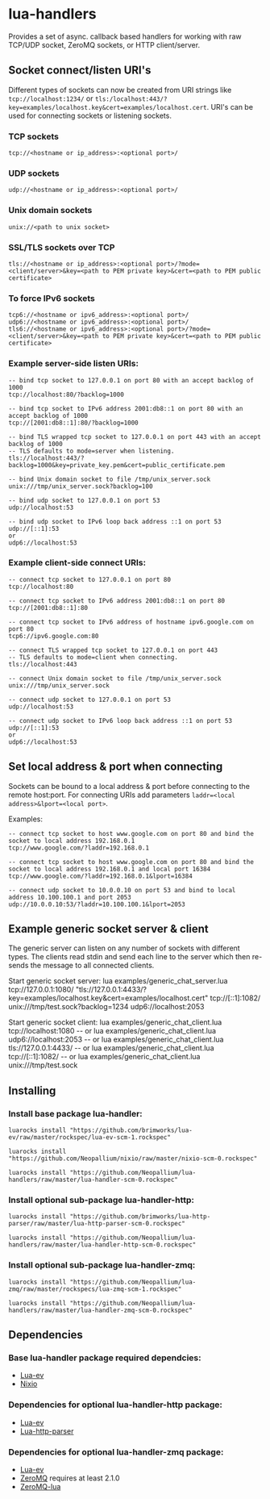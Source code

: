 lua-handlers
==============

Provides a set of async. callback based handlers for working with raw TCP/UDP socket, ZeroMQ sockets, or HTTP client/server.


Socket connect/listen URI's
---------------------------

Different types of sockets can now be created from URI strings like `tcp://localhost:1234/` or `tls:/localhost:443/?key=examples/localhost.key&cert=examples/localhost.cert`.  URI's can be used for connecting sockets or listening sockets.

### TCP sockets

	tcp://<hostname or ip_address>:<optional port>/

### UDP sockets

	udp://<hostname or ip_address>:<optional port>/

### Unix domain sockets

	unix://<path to unix socket>

### SSL/TLS sockets over TCP

	tls://<hostname or ip_address>:<optional port>/?mode=<client/server>&key=<path to PEM private key>&cert=<path to PEM public certificate>

### To force IPv6 sockets

	tcp6://<hostname or ipv6_address>:<optional port>/
	udp6://<hostname or ipv6_address>:<optional port>/
	tls6://<hostname or ipv6_address>:<optional port>/?mode=<client/server>&key=<path to PEM private key>&cert=<path to PEM public certificate>


### Example server-side listen URIs:

	-- bind tcp socket to 127.0.0.1 on port 80 with an accept backlog of 1000
	tcp://localhost:80/?backlog=1000
	
	-- bind tcp socket to IPv6 address 2001:db8::1 on port 80 with an accept backlog of 1000
	tcp://[2001:db8::1]:80/?backlog=1000
	
	-- bind TLS wrapped tcp socket to 127.0.0.1 on port 443 with an accept backlog of 1000
	-- TLS defaults to mode=server when listening.
	tls://localhost:443/?backlog=1000&key=private_key.pem&cert=public_certificate.pem
	
	-- bind Unix domain socket to file /tmp/unix_server.sock
	unix:///tmp/unix_server.sock?backlog=100
	
	-- bind udp socket to 127.0.0.1 on port 53
	udp://localhost:53
	
	-- bind udp socket to IPv6 loop back address ::1 on port 53
	udp://[::1]:53
	or
	udp6://localhost:53

### Example client-side connect URIs:

	-- connect tcp socket to 127.0.0.1 on port 80
	tcp://localhost:80
	
	-- connect tcp socket to IPv6 address 2001:db8::1 on port 80
	tcp://[2001:db8::1]:80
	
	-- connect tcp socket to IPv6 address of hostname ipv6.google.com on port 80
	tcp6://ipv6.google.com:80
	
	-- connect TLS wrapped tcp socket to 127.0.0.1 on port 443
	-- TLS defaults to mode=client when connecting.
	tls://localhost:443
	
	-- connect Unix domain socket to file /tmp/unix_server.sock
	unix:///tmp/unix_server.sock
	
	-- connect udp socket to 127.0.0.1 on port 53
	udp://localhost:53
	
	-- connect udp socket to IPv6 loop back address ::1 on port 53
	udp://[::1]:53
	or
	udp6://localhost:53


Set local address & port when connecting
----------------------------------------

Sockets can be bound to a local address & port before connecting to the remote host:port.  For connecting URIs add parameters `laddr=<local address>&lport=<local port>`.

Examples:

	-- connect tcp socket to host www.google.com on port 80 and bind the socket to local address 192.168.0.1
	tcp://www.google.com/?laddr=192.168.0.1
	
	-- connect tcp socket to host www.google.com on port 80 and bind the socket to local address 192.168.0.1 and local port 16384
	tcp://www.google.com/?laddr=192.168.0.1&lport=16384
	
	-- connect udp socket to 10.0.0.10 on port 53 and bind to local address 10.100.100.1 and port 2053
	udp://10.0.0.10:53/?laddr=10.100.100.1&lport=2053


Example generic socket server & client
--------------------------------------

The generic server can listen on any number of sockets with different types.  The clients read stdin and send each line to the server which then re-sends the message to all connected clients.

Start generic socket server:
	lua examples/generic_chat_server.lua tcp://127.0.0.1:1080/ "tls://127.0.0.1:4433/?key=examples/localhost.key&cert=examples/localhost.cert" tcp://[::1]:1082/ unix:///tmp/test.sock?backlog=1234 udp6://localhost:2053

Start generic socket client:
	lua examples/generic_chat_client.lua tcp://localhost:1080
	-- or
	lua examples/generic_chat_client.lua udp6://localhost:2053
	-- or
	lua examples/generic_chat_client.lua tls://127.0.0.1:4433/
	-- or
	lua examples/generic_chat_client.lua tcp://[::1]:1082/
	-- or
	lua examples/generic_chat_client.lua unix:///tmp/test.sock

Installing
----------

### Install base package lua-handler:

	luarocks install "https://github.com/brimworks/lua-ev/raw/master/rockspec/lua-ev-scm-1.rockspec"

	luarocks install "https://github.com/Neopallium/nixio/raw/master/nixio-scm-0.rockspec"

	luarocks install "https://github.com/Neopallium/lua-handlers/raw/master/lua-handler-scm-0.rockspec"

### Install optional sub-package lua-handler-http:

	luarocks install "https://github.com/brimworks/lua-http-parser/raw/master/lua-http-parser-scm-0.rockspec"

	luarocks install "https://github.com/Neopallium/lua-handlers/raw/master/lua-handler-http-scm-0.rockspec"


### Install optional sub-package lua-handler-zmq:

	luarocks install "https://github.com/Neopallium/lua-zmq/raw/master/rockspecs/lua-zmq-scm-1.rockspec"

	luarocks install "https://github.com/Neopallium/lua-handlers/raw/master/lua-handler-zmq-scm-0.rockspec"


Dependencies
------------
### Base lua-handler package required dependcies:

* [Lua-ev](https://github.com/brimworks/lua-ev)
* [Nixio](https://github.com/Neopallium/nixio)

### Dependencies for optional lua-handler-http package:

* [Lua-ev](https://github.com/brimworks/lua-ev)
* [Lua-http-parser](https://github.com/brimworks/lua-http-parser)

### Dependencies for optional lua-handler-zmq package:

* [Lua-ev](https://github.com/brimworks/lua-ev)
* [ZeroMQ](http://www.zeromq.org/) requires at least 2.1.0
* [ZeroMQ-lua](http://github.com/Neopallium/lua-zmq)

